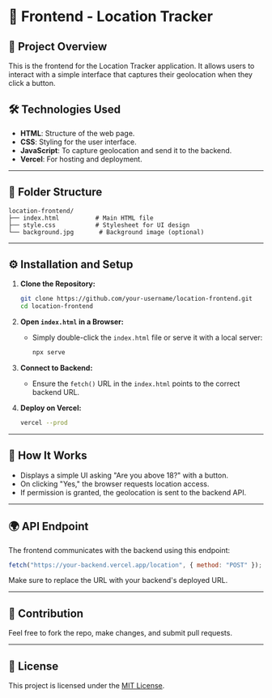 # 📱 Frontend - Location Tracker

## 🚀 Project Overview

This is the frontend for the Location Tracker application. It allows users to interact with a simple interface that captures their geolocation when they click a button.

## 🛠️ Technologies Used

- **HTML**: Structure of the web page.
- **CSS**: Styling for the user interface.
- **JavaScript**: To capture geolocation and send it to the backend.
- **Vercel**: For hosting and deployment.

---

## 📂 Folder Structure

```
location-frontend/
├── index.html          # Main HTML file
├── style.css           # Stylesheet for UI design
└── background.jpg       # Background image (optional)
```

---

## ⚙️ Installation and Setup

1. **Clone the Repository:**

   ```bash
   git clone https://github.com/your-username/location-frontend.git
   cd location-frontend
   ```

2. **Open `index.html` in a Browser:**

   - Simply double-click the `index.html` file or serve it with a local server:
     ```bash
     npx serve
     ```

3. **Connect to Backend:**

   - Ensure the `fetch()` URL in the `index.html` points to the correct backend URL.

4. **Deploy on Vercel:**
   ```bash
   vercel --prod
   ```

---

## 🚀 How It Works

- Displays a simple UI asking "Are you above 18?" with a button.
- On clicking "Yes," the browser requests location access.
- If permission is granted, the geolocation is sent to the backend API.

---

## 🌍 API Endpoint

The frontend communicates with the backend using this endpoint:

```javascript
fetch("https://your-backend.vercel.app/location", { method: "POST" });
```

Make sure to replace the URL with your backend's deployed URL.

---

## 🤝 Contribution

Feel free to fork the repo, make changes, and submit pull requests.

---

## 📄 License

This project is licensed under the [MIT License](LICENSE).
